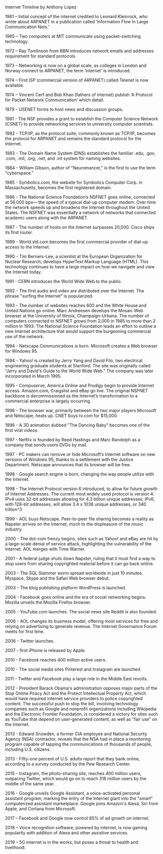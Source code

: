 
Internet Timeline by Anthony Lopez

1961 – Initial concept of the internet credited to Leonard Kleinrock, who wrote about ARPANET in a publication called ‘Information Flow In Large Communication Nets.’

1965 – Two computers at MIT communicate using packet-switching technology. 

1972 – Ray Tomlinson from BBN introduces network emails and addresses requirement for standard protocols.

1973 – Networking is now on a global scale, as colleges in London and Norway connect to ARPANET, the term ‘internet’ is introduced.

1974 – First ISP (commercial version of ARPANET) called Telenet is now available.

1974 – Vincent Cerf and Bob Khan (fathers of internet) publish ‘A Protocol for Packet Network Communication’ which detail.

1979 - USENET forms to host news and discussion groups.

1981 - The NSF provides a grant to establish the Computer Science Network (CSNET) to provide networking services to university computer scientists.

1982 - TCP/IP, as the protocol suite, commonly known as TCP/IP, becomes the protocol for ARPANET and remains the standard protocol for the Internet.

1983 - The Domain Name System (DNS) establishes the familiar .edu, .gov, .com, .mil, .org, .net, and .int system for naming websites. 

1984 - William Gibson, author of "Neuromancer," is the first to use the term "cyberspace."

1985 - Symbolics.com, the website for Symbolics Computer Corp. in Massachusetts, becomes the first registered domain.

1986 - The National Science Foundation’s NSFNET goes online, connected at 56,000 bps— the speed of a typical dial-up computer modem. Over time the network speeds up and broadens the Internet throughout the United States. The NSFNET was essentially a network of networks that connected academic users along with the ARPANET.

1987 - The number of hosts on the Internet surpasses 20,000. Cisco ships its first router.

1989 - World.std.com becomes the first commercial provider of dial-up access to the Internet.

1990 - Tim Berners-Lee, a scientist at the European Organization for Nuclear Research, develops HyperText Markup Language (HTML). This technology continues to have a large impact on how we navigate and view the Internet today.

1991 - CERN introduces the World Wide Web to the public.

1992 - The first audio and video are distributed over the Internet. The phrase "surfing the Internet" is popularized.

1993 - The number of websites reaches 600 and the White House and United Nations go online. Marc Andreesen develops the Mosaic Web browser at the University of Illinois, Champaign-Urbana. The number of computers connected to NSFNET grows from 2,000 in 1985 to more than 2 million in 1993. The National Science Foundation leads an effort to outline a new Internet architecture that would support the burgeoning commercial use of the network.

1994 - Netscape Communications is born. Microsoft creates a Web browser for Windows 95.

1994 - Yahoo! is created by Jerry Yang and David Filo, two electrical engineering graduate students at Stanford. The site was originally called "Jerry and David's Guide to the World Wide Web." The company was later incorporated in March 1995.

1995 - Compuserve, America Online and Prodigy begin to provide Internet access. Amazon.com, Craigslist and eBay go live. The original NSFNET backbone is decommissioned as the Internet’s transformation to a commercial enterprise is largely occurring.

1996 - The browser war, primarily between the two major players Microsoft and Netscape, heats up. CNET buys tv.com for $15,000.

1996 - A 3D animation dubbed "The Dancing Baby" becomes one of the first viral videos.

1997 - Netflix is founded by Reed Hastings and Marc Randolph as a company that sends users DVDs by mail.

1997 - PC makers can remove or hide Microsoft’s Internet software on new versions of Windows 95, thanks to a settlement with the Justice Department. Netscape announces that its browser will be free.

1998 - Google search engine is born, changing the way people utilize with the Internet.

1998 - The Internet Protocol version 6 introduced, to allow for future growth of Internet Addresses. The current most widely used protocol is version 4. IPv4 uses 32-bit addresses allowing for 4.3 billion unique addresses; IPv6, with 128-bit addresses, will allow 3.4 x 1038 unique addresses, or 340 trillion^3

1999 - AOL buys Netscape. Peer-to-peer file sharing becomes a reality as Napster arrives on the Internet, much to the displeasure of the music industry.

2000 - The dot-com frenzy begins, sites such as Yahoo! and eBay are hit by a large-scale denial of service attack, highlighting the vulnerability of the Internet. AOL merges with Time Warner.

2001 - A federal judge shuts down Napster, ruling that it must find a way to stop users from sharing copyrighted material before it can go back online.

2003 - The SQL Slammer worm spread worldwide in just 10 minutes. Myspace, Skype and the Safari Web browser debut.

2003 - The blog publishing platform WordPress is launched.

2004 - Facebook goes online and the era of social networking begins. Mozilla unveils the Mozilla Firefox browser.

2005 - YouTube.com launches. The social news site Reddit is also founded. 

2006 - AOL changes its business model, offering most services for free and relying on advertising to generate revenue. The Internet Governance Forum meets for first time.

2006 - Twitter launches. 

2007 - first iPhone is released by Apple.

2010 - Facebook reaches 400 million active users.

2010 - The social media sites Pinterest and Instagram are launched.

2011 - Twitter and Facebook play a large role in the Middle East revolts.

2012 - President Barack Obama's administration opposes major parts of the Stop Online Piracy Act and the Protect Intellectual Property Act, which would have required internet service providers to police copyrighted content. The successful push to stop the bill, involving technology companies such as Google and nonprofit organizations including Wikipedia and the Electronic Frontier Foundation, is considered a victory for sites such as YouTube that depend on user-generated content, as well as "fair use" on the Internet.

2013 - Edward Snowden, a former CIA employee and National Security Agency (NSA) contractor, reveals that the NSA had in place a monitoring program capable of tapping the communications of thousands of people, including U.S. citizens.

2013 - Fifty-one percent of U.S. adults report that they bank online, according to a survey conducted by the Pew Research Center.

2015 - Instagram, the photo-sharing site, reaches 400 million users, outpacing Twitter, which would go on to reach 316 million users by the middle of the same year.

2016 - Google unveils Google Assistant, a voice-activated personal assistant program, marking the entry of the Internet giant into the "smart" computerized assistant marketplace. Google joins Amazon's Alexa, Siri from Apple, and Cortana from Microsoft.

2017 – Facebook and Google now control 85% of ad growth on internet.

2018 – Voice recognition software, powered by internet, is now gaining popularity with addition of Alexa and other assistive services.

2019 – 5G internet is in the works, but poses a threat to health and livelihood.
